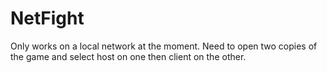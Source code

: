 # NetFight

Only works on a local network at the moment.
Need to open two copies of the game and select host on one then client on the other.
